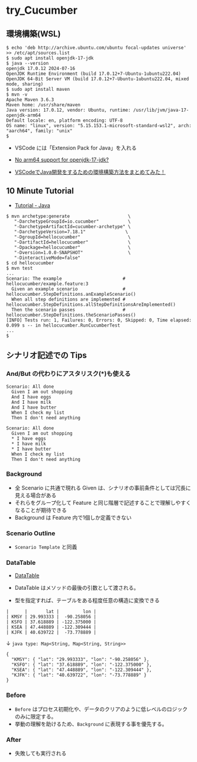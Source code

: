# try_Cucumber

## 環境構築(WSL)

```
$ echo 'deb http://archive.ubuntu.com/ubuntu focal-updates universe' >> /etc/apt/sources.list
$ sudo apt install openjdk-17-jdk
$ java --version
openjdk 17.0.12 2024-07-16
OpenJDK Runtime Environment (build 17.0.12+7-Ubuntu-1ubuntu222.04)
OpenJDK 64-Bit Server VM (build 17.0.12+7-Ubuntu-1ubuntu222.04, mixed mode, sharing)
$ sudo apt install maven
$ mvn -v
Apache Maven 3.6.3
Maven home: /usr/share/maven
Java version: 17.0.12, vendor: Ubuntu, runtime: /usr/lib/jvm/java-17-openjdk-arm64
Default locale: en, platform encoding: UTF-8
OS name: "linux", version: "5.15.153.1-microsoft-standard-wsl2", arch: "aarch64", family: "unix"
$
```

- VSCode には「Extension Pack for Java」を入れる

- [No arm64 support for openjdk-17-jdk?](https://askubuntu.com/questions/1483336/no-arm64-support-for-openjdk-17-jdk)
- [VSCodeでJava開発をするための環境構築方法をまとめてみた！](https://note.com/liber_grp/n/n88f3f0a6fdf1)

## 10 Minute Tutorial

- [Tutorial - Java](https://cucumber.io/docs/guides/10-minute-tutorial/?lang=java)

```
$ mvn archetype:generate                      \
   "-DarchetypeGroupId=io.cucumber"           \
   "-DarchetypeArtifactId=cucumber-archetype" \
   "-DarchetypeVersion=7.18.1"               \
   "-DgroupId=hellocucumber"                  \
   "-DartifactId=hellocucumber"               \
   "-Dpackage=hellocucumber"                  \
   "-Dversion=1.0.0-SNAPSHOT"                 \
   "-DinteractiveMode=false"
$ cd hellocucumber
$ mvn test
...
Scenario: The example                       # hellocucumber/example.feature:3
  Given an example scenario                 # hellocucumber.StepDefinitions.anExampleScenario()
  When all step definitions are implemented # hellocucumber.StepDefinitions.allStepDefinitionsAreImplemented()
  Then the scenario passes                  # hellocucumber.StepDefinitions.theScenarioPasses()
[INFO] Tests run: 1, Failures: 0, Errors: 0, Skipped: 0, Time elapsed: 0.099 s -- in hellocucumber.RunCucumberTest
...
$ 
```

## シナリオ記述での Tips

### And/But の代わりにアスタリスク(*)も使える

```
Scenario: All done
  Given I am out shopping
  And I have eggs
  And I have milk
  And I have butter
  When I check my list
  Then I don't need anything
```

```
Scenario: All done
  Given I am out shopping
  * I have eggs
  * I have milk
  * I have butter
  When I check my list
  Then I don't need anything
```

### Background

- 全 Scenario に共通で現れる Given は、シナリオの事前条件としては冗長に見える場合がある
- それらをグループ化して Feature と同じ階層で記述することで理解しやすくなることが期待できる
- Background は Feature 内で1個しか定義できない

### Scenario Outline

- `Scenario Template` と同義

### DataTable

- [DataTable](https://github.com/cucumber/cucumber-jvm/tree/main/datatable)

- DataTable はメソッドの最後の引数として渡される。
- 型を指定すれば、テーブルをある程度任意の構造に変換できる

```
|      |       lat |         lon |
| KMSY | 29.993333 |  -90.258056 |
| KSFO | 37.618889 | -122.375000 |
| KSEA | 47.448889 | -122.309444 |
| KJFK | 40.639722 |  -73.778889 |
```

↓ `java type: Map<String, Map<String, String>>`

```
{
  "KMSY": { "lat": "29.993333", "lon": "-90.258056" },
  "KSFO": { "lat": "37.618889", "lon": "-122.375000" },
  "KSEA": { "lat": "47.448889", "lon": "-122.309444" },
  "KJFK": { "lat": "40.639722", "lon": "-73.778889" }
}
```

### Before

- `Before` はプロセス初期化や、データのクリアのように低レベルのロジックのみに限定する。
- 挙動の理解を助けるため、`Background` に表現する事を優先する。

### After

- 失敗しても実行される
